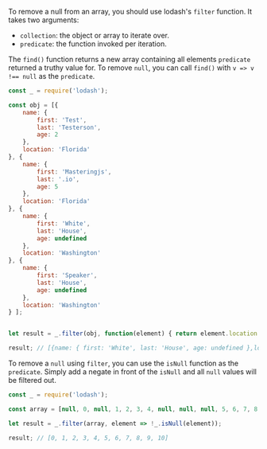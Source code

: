 To remove a null from an array, you should use lodash's `filter` function.
It takes two arguments:

- `collection`: the object or array to iterate over.
- `predicate`: the function invoked per iteration.

The `find()` function returns a new array containing all elements `predicate` returned a truthy value for.
To remove `null`, you can call `find()` with `v => v !== null` as the `predicate`.

```javascript
const _ = require('lodash');

const obj = [{
    name: {
        first: 'Test',
        last: 'Testerson',
        age: 2
    },
    location: 'Florida'
}, {
    name: {
        first: 'Masteringjs',
        last: '.io',
        age: 5
    },
    location: 'Florida'
}, {
    name: {
        first: 'White',
        last: 'House',
        age: undefined
    },
    location: 'Washington'
}, {
    name: {
        first: 'Speaker',
        last: 'House',
        age: undefined
    },
    location: 'Washington'
} ];


let result = _.filter(obj, function(element) { return element.location == 'Washington'});

result; // [{name: { first: 'White', last: 'House', age: undefined },location: 'Washington'},{name: { first: 'Speaker', last: 'House', age: undefined },location: 'Washington'}]
```

To remove a `null` using `filter`, you can use the `isNull` function as the `predicate`.
Simply add a negate in front of the `isNull` and all `null` values will be filtered out.

```javascript
const _ = require('lodash');

const array = [null, 0, null, 1, 2, 3, 4, null, null, null, 5, 6, 7, 8, null, 9, null, 10, null];

let result = _.filter(array, element => !_.isNull(element));

result; // [0, 1, 2, 3, 4, 5, 6, 7, 8, 9, 10]
```
